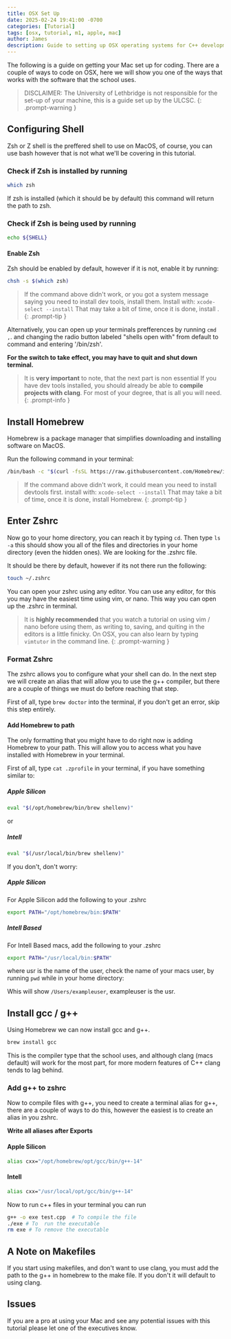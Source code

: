```yaml
---
title: OSX Set Up
date: 2025-02-24 19:41:00 -0700
categories: [Tutorial]
tags: [osx, tutorial, m1, apple, mac]
author: James
description: Guide to setting up OSX operating systems for C++ development.
---
```


The following is a guide on getting your Mac set up for coding.
There are a couple of ways to code on OSX, here we will show you one of the ways
that works with the software that the school uses.

> DISCLAIMER: The University of Lethbridge is not responsible for the set-up of your machine,
> this is a guide set up by the ULCSC.
{: .prompt-warning }

## Configuring Shell

Zsh or Z shell is the preffered shell to use on MacOS, of course, you can use bash
however that is not what we'll be covering in this tutorial.

### Check if Zsh is installed by running

```bash
which zsh
```

If zsh is installed (which it should be by default) this command will return the
path to zsh.

### Check if Zsh is being used by running

```bash
echo ${SHELL}
```

#### Enable Zsh

Zsh should be enabled by default, however if it is not, enable it by running:

```bash
chsh -s $(which zsh)
```

> If the command above didn't work, or you got a system message saying you need to install dev tools, install them. Install with: `xcode-select --install` That may take a bit of time, once it is done, install .
{: .prompt-tip }

Alternatively, you can open up your terminals prefferences by running `cmd ,`. and
changing the radio button labeled "shells open with" from default to command and
entering '/bin/zsh'.

**For the switch to take effect, you may have to quit and shut down terminal.**

> It is **very important** to note, that the next part is non essential If you
> have dev tools installed, you should already be able to
> **compile projects with clang**. For most of your degree, that is all you will
> need.
{: .prompt-info }

## Install Homebrew

Homebrew is a package manager that simplifies downloading and installing
software on MacOS.

Run the following command in your terminal:

```bash
/bin/bash -c "$(curl -fsSL https://raw.githubusercontent.com/Homebrew/install/HEAD/uninstall.sh)"
```

> If the command above didn't work, it could mean you need to install devtools
> first. install with: `xcode-select --install` That may take a bit of time,
> once it is done, install Homebrew.
{: .prompt-tip }

## Enter Zshrc

Now go to your home directory, you can reach it by typing `cd`. Then type
`ls -a` this should show you all of the files and directories in your home directory
(even the hidden ones). We are looking for the .zshrc file.

It should be there by default, however if its not there run the following:

```bash
touch ~/.zshrc
```

You can open your zshrc using any editor. You can use any editor, for this you may
have the easiest time using vim, or nano. This way you can open up the .zshrc in
terminal.

> It is **highly recommended** that you watch a tutorial on using vim / nano before
> using them, as writing to, saving, and quiting in the editors is a little finicky.
> On OSX, you can also learn by typing `vimtutor` in the command line.
{: .prompt-warning }

### Format Zshrc

The zshrc allows you to configure what your shell can do. In the next step we will
create an alias that will allow you to use the g++ compiler, but there are a couple
of things we must do before reaching that step.

First of all, type `brew doctor` into the terminal, if you don't get an error, skip
this step entirely.

#### Add Homebrew to path

The only formatting that you might have to do right now is adding Homebrew to your
path. This will allow you to access what you have installed with Homebrew in your
terminal.

First of all, type `cat .zprofile` in your terminal, if you have something similar
to:

##### Apple Silicon

```bash
eval "$(/opt/homebrew/bin/brew shellenv)"
```

or

##### Intell

```bash
eval "$(/usr/local/bin/brew shellenv)"
```

If you don't, don't worry:

##### Apple Silicon

For Apple Silicon add the following to your .zshrc

```bash
export PATH="/opt/homebrew/bin:$PATH"
```

##### Intell Based

For Intell Based macs, add the following to your .zshrc

```bash
export PATH="/usr/local/bin:$PATH"
```

where usr is the name of the user, check the name of your macs user, by running `pwd`
while in your home directory:

Whis will show `/Users/exampleuser`, exampleuser is the usr.

## Install gcc / g++

Using Homebrew we can now install gcc and g++.

```bash
brew install gcc
```

This is the compiler type that the school uses, and although clang (macs default)
will work for the most part, for more modern features of C++ clang tends to lag
behind.

### Add g++ to zshrc

Now to compile files with g++, you need to create a terminal alias for g++, there
are a couple of ways to do this, however the easiest is to create an alias in you
zshrc.

**Write all aliases after Exports**

#### Apple Silicon

```bash
alias cxx="/opt/homebrew/opt/gcc/bin/g++-14"
```

#### Intell

```bash
alias cxx="/usr/local/opt/gcc/bin/g++-14"
```

Now to run c++ files in your terminal you can run

```bash
g++ -o exe test.cpp  # To compile the file
./exe # To  run the executable
rm exe # To remove the executable
```

## A Note on Makefiles

If you start using makefiles, and don't want to use clang, you must add the path
to the g++ in homebrew to the make file. If you don't it will default to using clang.

## Issues

If you are a pro at using your Mac and see any potential issues with this
tutorial please let one of the executives know.
